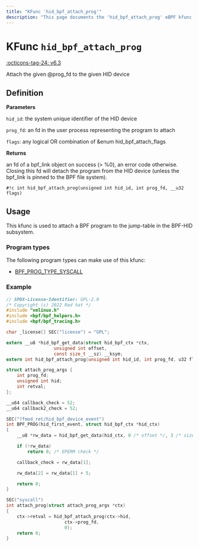 ```yaml
---
title: "KFunc 'hid_bpf_attach_prog'"
description: "This page documents the 'hid_bpf_attach_prog' eBPF kfunc, including its defintion, usage, program types that can use it, and examples."
---
```

# KFunc `hid_bpf_attach_prog`

<!-- [FEATURE_TAG](hid_bpf_attach_prog) -->
[:octicons-tag-24: v6.3](https://github.com/torvalds/linux/commit/f5c27da4e3c8a2e42fb4f41a0c685debcb9af294)
<!-- [/FEATURE_TAG] -->

Attach the given @prog_fd to the given HID device

## Definition

**Parameters**

`hid_id`: the system unique identifier of the HID device

`prog_fd`: an fd in the user process representing the program to attach

`flags`: any logical OR combination of &enum hid_bpf_attach_flags

**Returns**

an fd of a bpf_link object on success (> %0), an error code otherwise. Closing this fd will detach the program from the HID device (unless the bpf_link is pinned to the BPF file system).

<!-- [KFUNC_DEF] -->
`#!c int hid_bpf_attach_prog(unsigned int hid_id, int prog_fd, __u32 flags)`
<!-- [/KFUNC_DEF] -->

## Usage

This kfunc is used to attach a BPF program to the jump-table in the BPF-HID subsystem. 

### Program types

The following program types can make use of this kfunc:

<!-- [KFUNC_PROG_REF] -->
- [BPF_PROG_TYPE_SYSCALL](../program-type/BPF_PROG_TYPE_SYSCALL.md)
<!-- [/KFUNC_PROG_REF] -->

### Example

```c
// SPDX-License-Identifier: GPL-2.0
/* Copyright (c) 2022 Red hat */
#include "vmlinux.h"
#include <bpf/bpf_helpers.h>
#include <bpf/bpf_tracing.h>

char _license[] SEC("license") = "GPL";

extern __u8 *hid_bpf_get_data(struct hid_bpf_ctx *ctx,
			      unsigned int offset,
			      const size_t __sz) __ksym;
extern int hid_bpf_attach_prog(unsigned int hid_id, int prog_fd, u32 flags) __ksym;

struct attach_prog_args {
	int prog_fd;
	unsigned int hid;
	int retval;
};

__u64 callback_check = 52;
__u64 callback2_check = 52;

SEC("?fmod_ret/hid_bpf_device_event")
int BPF_PROG(hid_first_event, struct hid_bpf_ctx *hid_ctx)
{
	__u8 *rw_data = hid_bpf_get_data(hid_ctx, 0 /* offset */, 3 /* size */);

	if (!rw_data)
		return 0; /* EPERM check */

	callback_check = rw_data[1];

	rw_data[2] = rw_data[1] + 5;

	return 0;
}

SEC("syscall")
int attach_prog(struct attach_prog_args *ctx)
{
	ctx->retval = hid_bpf_attach_prog(ctx->hid,
					  ctx->prog_fd,
					  0);
	return 0;
}
```
